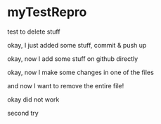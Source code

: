 # myTestRepro
test to delete stuff

okay, I just added some stuff, commit & push up

okay, now I add some stuff on github directly

okay, now I make some changes in one of the files

and now I want to remove the entire file!

okay did not work

second try
